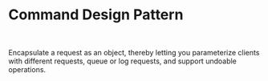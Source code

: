 <h1>Command Design Pattern</h1><br>
<p>
	Encapsulate a request as an object, thereby letting you parameterize clients with different requests, queue or log requests, and support undoable operations.
	</p>